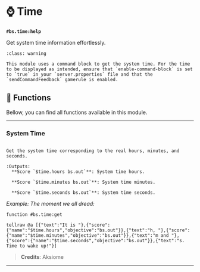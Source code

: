 # ⌚ Time

**`#bs.time:help`**

Get system time information effortlessly.

```{admonition} Enable Command Blocks
:class: warning

This module uses a command block to get the system time. For the time to be displayed as intended, ensure that `enable-command-block` is set to `true` in your `server.properties` file and that the `sendCommandFeedback` gamerule is enabled.
```

## 🔧 Functions

Bellow, you can find all functions available in this module.

---

### System Time

```{function} #bs.time:get

Get the system time corresponding to the real hours, minutes, and seconds.

:Outputs:
  **Score `$time.hours bs.out`**: System time hours.

  **Score `$time.minutes bs.out`**: System time minutes.

  **Score `$time.seconds bs.out`**: System time seconds.
```

*Example: The moment we all dread:*

```mcfunction
function #bs.time:get

tellraw @a [{"text":"It is "},{"score":{"name":"$time.hours","objective":"bs.out"}},{"text":"h, "},{"score":{"name":"$time.minutes","objective":"bs.out"}},{"text":"m and "},{"score":{"name":"$time.seconds","objective":"bs.out"}},{"text":"s. Time to wake up!"}]
```

> **Credits**: Aksiome

---

```{include} ../_templates/comments.md
```
